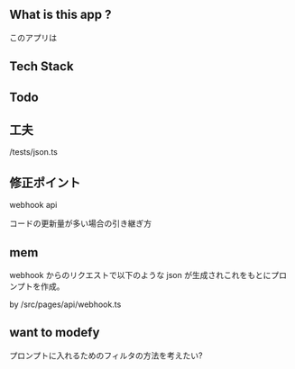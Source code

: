 ## What is this app ?

このアプリは

## Tech Stack

## Todo

## 工夫

/tests/json.ts

## 修正ポイント

webhook api

コードの更新量が多い場合の引き継ぎ方

## mem

webhook からのリクエストで以下のような json が生成されこれをもとにプロンプトを作成。

by /src/pages/api/webhook.ts

## want to modefy

プロンプトに入れるためのフィルタの方法を考えたい?

